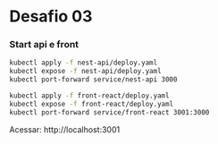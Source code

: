 # Desafio 03


### Start api e front

```sh
kubectl apply -f nest-api/deploy.yaml
kubectl expose -f nest-api/deploy.yaml
kubectl port-forward service/nest-api 3000

kubectl apply -f front-react/deploy.yaml
kubectl expose -f front-react/deploy.yaml
kubectl port-forward service/front-react 3001:3000
```

Acessar: http://localhost:3001